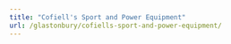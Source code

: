```yaml
---
title: "Cofiell's Sport and Power Equipment"
url: /glastonbury/cofiells-sport-and-power-equipment/
---
```

